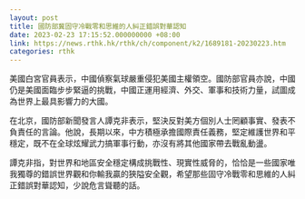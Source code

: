 ```yaml
---
layout: post
title: 國防部冀固守冷戰零和思維的人糾正錯誤對華認知
date: 2023-02-23 17:15:52.000000000 +08:00
link: https://news.rthk.hk/rthk/ch/component/k2/1689181-20230223.htm
categories: rthk
---
```


美國白宮官員表示，中國偵察氣球嚴重侵犯美國主權領空。國防部官員亦說，中國仍是美國面臨步步緊逼的挑戰，中國正運用經濟、外交、軍事和技術力量，試圖成為世界上最具影響力的大國。

在北京，國防部新聞發言人譚克非表示，堅決反對美方個別人士罔顧事實、發表不負責任的言論。他說，長期以來，中方積極承擔國際責任義務，堅定維護世界和平穩定，既不在全球炫耀武力搞軍事行動，亦沒有將其他國家帶去戰亂動盪。

譚克非指，對世界和地區安全穩定構成挑戰性、現實性威脅的，恰恰是一些國家唯我獨尊的錯誤世界觀和你輸我贏的狹隘安全觀，希望那些固守冷戰零和思維的人糾正錯誤對華認知，少說危言聳聽的話。
